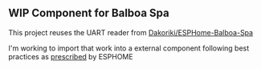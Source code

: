 ## WIP Component for Balboa Spa

This project reuses the UART reader from [Dakoriki/ESPHome-Balboa-Spa](https://github.com/Dakoriki/ESPHome-Balboa-Spa)

I'm working to import that work into a external component following best practices as [prescribed](https://esphome.io/components/external_components.html) by ESPHOME
